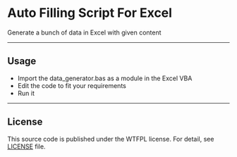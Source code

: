 # Auto Filling Script For Excel
Generate a bunch of data in Excel with given content

---

## Usage
- Import the data_generator.bas as a module in the Excel VBA
- Edit the code to fit your requirements
- Run it

---

## License
This source code is published under the WTFPL license. For detail, see [LICENSE](LICENSE) file. 